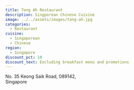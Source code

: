 ```yaml
---
title: Tong Ah Restaurant
description: Singporean Chinese Cuisine
image: ../../assets/images/tong-ah.jpg
categories:
  - Restaurant
cuisine:
  - Singaporean
  - Chinese
region:
  - Singapore
discount_pct: 10
discount_text: Excluding breakfast menu and promotions
---
```

No. 35 Keong Saik Road, 089142, \
Singapore
